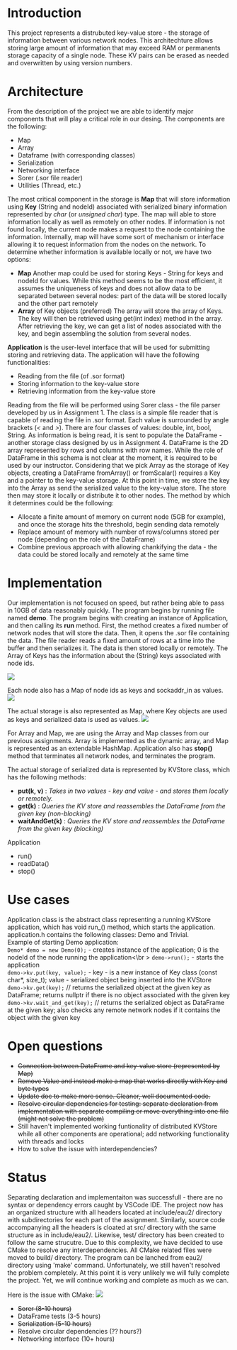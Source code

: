 # Introduction
  This project represents a distrubuted key-value store - the storage of information between various network nodes. This architechture
allows storing large amount of information that may exceed RAM or permanents storage capacity of a single node. These KV pairs can be erased as needed and overwritten by using version numbers.


# Architecture
  From the description of the project we are able to identify major components that will play a critical role in our desing.
The components are the following:
* Map
* Array
* Dataframe (with corresponding classes) 
* Serialization
* Networking interface
* Sorer (.sor file reader)
* Utilities (Thread, etc.)

The most critical component in the storage is **Map** that will store information using **Key** (String and nodeId) associated with
serialized binary information represented by *char* (or *unsigned char*) type. The map will able to store information locally as well
as remotely on other nodes. If information is not found locally, the current node makes a request to the node containing the information.
Internally, map will have some sort of mechanism or interface allowing it to request information from the nodes on the network. To determine
whether information is available locally or not, we have two options:
- **Map**
Another map could be used for storing Keys - String for keys and nodeId for values. While this method seems to be the most efficient, 
it assumes the uniqueness of keys and does not allow data to be separated between several nodes: part of the data will be stored
locally and the other part remotely
- **Array** of Key objects (preferred)
The array will store the array of Keys. The key will then be retrieved using get(int index) method in the array. After retrieving
the key, we can get a list of nodes associated with the key, and begin assembling the solution from several nodes.

**Application** is the user-level interface that will be used for submitting storing and retrieving data. The application will have the following
functionalities:
* Reading from the file (of .sor format)
* Storing information to the key-value store
* Retrieving information from the key-value store

Reading from the file will be performed using Sorer class - the file parser developed by us in Assignment 1. The class is a simple file reader
that is capable of reading the file in .sor format. Each value is surrounded by angle brackets (*<*  and *>*). There are four classes of values:
double, int, bool, String.
As information is being read, it is sent to populate the DataFrame - another storage class designed by us in Assignment 4. DataFrame is the 2D 
array represented by rows and columns with row names. While the role of DataFrame in this schema is not clear at the moment, it is required
to be used by our instructor.
Considering that we pick Array as the storage of Key objects, creating a DataFrame fromArray() or fromScalar() requires a Key and a pointer to the key-value
storage. At this point in time, we store the key into the Array as send the serialized value to the key-value store. The store then may store it locally
or distribute it to other nodes. The method by which it determines could be the following:
* Allocate a finite amount of memory on current node (5GB for example), and once the storage hits the threshold, begin sending data remotely
* Replace amount of memory with number of rows/columns stored per node (depending on the role of the DataFrame)
* Combine previous approach with allowing chankifying the data - the data could be stored locally and remotely at the same time


# Implementation
Our implementation is not focused on speed, but rather being able to pass in 10GB of data reasonably quickly.
The program begins by running file named **demo**. The program begins with creating an instance of Application, and then calling its **run** method. First, the method creates a fixed number of network nodes that will store the data. Then, it opens the .sor file containing the data. The file reader reads a fixed amount of rows at a time into the buffer and then serializes it. The data is then stored locally or remotely. The Array of Keys has the information about the (String) keys associated with node ids. 

<img src="milestone_1_array.png">

Each node also has a Map of node ids as keys and sockaddr_in as values.
<img src="milestone_1_map.png">

The actual storage is also represented as Map, where Key objects are used as keys and serialized data is used as values.
<img src="milestone_1_kvmap.png">

For Array and Map, we are using the Array and Map classes from our previous assignments. Array is implemented as the dynamic array, and Map is represented as an extendable HashMap.
Application also has **stop()** method that terminates all network nodes, and terminates the program.

The actual storage of serialized data is represented by KVStore class, which has the following methods:
* **put(k, v)** :
  _Takes in two values - key and value - and stores them locally or remotely._
* **get(k)** :
  _Queries the KV store and reassembles the DataFrame from the given key (non-blocking)_
* **waitAndGet(k)** :
  _Queries the KV store and reassembles the DataFrame from the given key (blocking)_

Application
- run()
- readData()
- stop()

# Use cases
Application class is the abstract class representing a running KVStore application, which has void run_() method, which starts the application. application.h contains the following classes: Demo and Trivial.  
Example of starting Demo application:  
`Demo* demo = new Demo(0);` - creates instance of the application; 0 is the nodeId of the node running the application<\br >
`demo->run();` - starts the application  
`demo->kv.put(key, value);` - key - is a new instance of Key class (const char*, size_t); value - serialized object being inserted into the KVStore  
`demo->kv.get(key);` // returns the serialized object at the given key as DataFrame; returns nullptr if there is no object associated with the given key  
`demo->kv.wait_and_get(key);` // returns the serialized object as DataFrame at the given key; also checks any remote network nodes if it contains the object with the given key  


# Open questions
* ~~Connection between DataFrame and key-value store (represented by Map)~~
* ~~Remove Value and instead make a map that works directly with Key and byte types~~
* ~~Update doc to make more sense. Cleaner, well documented code.~~
* ~~Resolve circular dependencies for testing: separate declaration from implementation with separate compiling or move everything into one file (might not solve the problem)~~
* Still haven't implemented working funtionality of distributed KVStore while all other components are operational; add networking functionality with threads and locks
* How to solve the issue with interdependencies?

# Status
Separating declaration and implementaiton was successfull - there are no syntax or dependency errors caught by VSCode IDE. The project now has an organized structure with all headers located at include/eau2/ directory with subdirectories for each part of the assignment. Similarly, source code accompanying all the headers is cloated at src/ directory with the same structure as in include/eau2/. Likewise, test/ directory has been created to follow the same strucutre.
Due to this complexity, we have decided to use CMake to resolve any interdependencies. All CMake related files were moved to build/ directory. The program can be lanched from eau2/ directory using 'make' command. Unfortunately, we still haven't resolved the problem completely. At this point it is very unlikely we will fully complete the project. Yet, we will continue working and complete as much as we can.

Here is the issue with CMake:
<img src="cmake.png">

* ~~Sorer (8-10 hours)~~
* DataFrame tests (3-5 hours)
* ~~Serialization (5-10 hours)~~
* Resolve circular dependencies (?? hours?)
* Networking interface (10+ hours)

